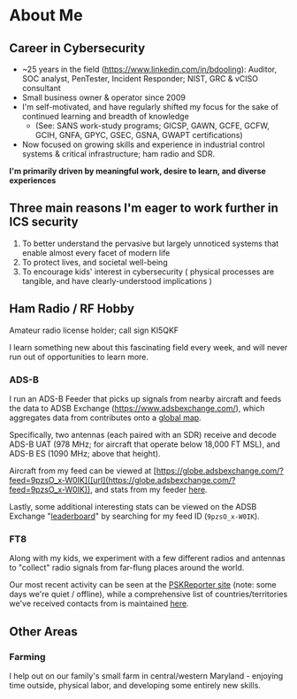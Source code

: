 # About Me

## Career in Cybersecurity
* ~25 years in the field (https://www.linkedin.com/in/bdooling): Auditor, SOC analyst, PenTester, Incident Responder; NIST, GRC & vCISO consultant
* Small business owner & operator since 2009
* I'm self-motivated, and have regularly shifted my focus for the sake of continued learning and breadth of knowledge
    * (See: SANS work-study programs; GICSP, GAWN, GCFE, GCFW, GCIH, GNFA, GPYC, GSEC, GSNA, GWAPT certifications)
* Now focused on growing skills and experience in industrial control systems & critical infrastructure; ham radio and SDR.

**I'm primarily driven by meaningful work, desire to learn, and diverse experiences**

## Three main reasons I'm eager to work further in ICS security
1. To better understand the pervasive but largely unnoticed systems that enable almost every facet of modern life
2. To protect lives, and societal well-being
3. To encourage kids' interest in cybersecurity  ( physical processes are tangible, and have clearly-understood implications )


## Ham Radio / RF Hobby

Amateur radio license holder; call sign KI5QKF

I learn something new about this fascinating field every week, and will never run out of opportunities to learn more.

### ADS-B

I run an ADS-B Feeder that picks up signals from nearby aircraft and feeds the data to ADSB Exchange (https://www.adsbexchange.com/), which aggregates data from contributes onto a [global map]([url](https://globe.adsbexchange.com/)).

Specifically, two antennas (each paired with an SDR) receive and decode ADS-B UAT (978 MHz; for aircraft that operate below 18,000 FT MSL), and ADS-B ES (1090 MHz; above that height).

Aircraft from my feed can be viewed at [https://globe.adsbexchange.com/?feed=9pzsO_x-W0IK]([url](https://globe.adsbexchange.com/?feed=9pzsO_x-W0IK)), and stats from my feeder [here]([url](https://www.adsbexchange.com/api/feeders/?feed=9pzsO_x-W0IK)).

Lastly, some additional interesting stats can be viewed on the ADSB Exchange "[leaderboard]([url](https://globe.adsbexchange.com/leaderboard/))" by searching for my feed ID (`9pzsO_x-W0IK`).

### FT8

Along with my kids, we experiment with a few different radios and antennas to "collect" radio signals from far-flung places around the world. 

Our most recent activity can be seen at the [PSKReporter site]([url](https://www.pskreporter.info/pskmap?preset&callsign=KI5QKF&timerange=86400&hideunrec=1&blankifnone=1&showsnr=1&showlines=1&mapCenter=37.22207150572336,-90.37766484038866,3.3992446412754806)) (note: some days we're quiet / offline), while a comprehensive list of countries/territories we've received contacts from is maintained [here](https://raw.githubusercontent.com/bdooling/public_gh_content/refs/heads/master/rf/Countries-KI5QKF-AllTime-Unique.txt). 


## Other Areas

### Farming

I help out on our family's small farm in central/western Maryland - enjoying time outside, physical labor, and developing some entirely new skills.
